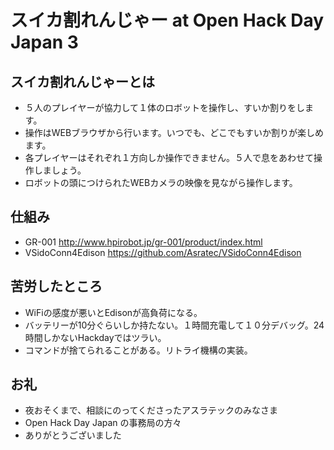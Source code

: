 # スイカ割れんじゃー at Open Hack Day Japan 3 

## スイカ割れんじゃーとは
* ５人のプレイヤーが協力して１体のロボットを操作し、すいか割りをします。
* 操作はWEBブラウザから行います。いつでも、どこでもすいか割りが楽しめます。
* 各プレイヤーはそれぞれ１方向しか操作できません。５人で息をあわせて操作しましょう。
* ロボットの頭につけられたWEBカメラの映像を見ながら操作します。

## 仕組み
* GR-001 http://www.hpirobot.jp/gr-001/product/index.html
* VSidoConn4Edison https://github.com/Asratec/VSidoConn4Edison

## 苦労したところ
* WiFiの感度が悪いとEdisonが高負荷になる。
* バッテリーが10分ぐらいしか持たない。１時間充電して１０分デバッグ。24時間しかないHackdayではツラい。
* コマンドが捨てられることがある。リトライ機構の実装。

## お礼
* 夜おそくまで、相談にのってくださったアスラテックのみなさま
* Open Hack Day Japan の事務局の方々
* ありがとうございました
